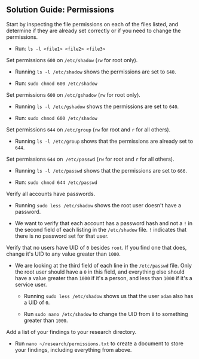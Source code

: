 ## Solution Guide: Permissions

Start by inspecting the file permissions on each of the files listed, and determine if they are already set correctly or if you need to change the permissions.
  - Run: `ls -l <file1> <file2> <file3>`

Set permissions `600` on `/etc/shadow` (`rw` for root only).

  - Running `ls -l /etc/shadow` shows the permissions are set to `640`. 

  - Run: `sudo chmod 600 /etc/shadow`

Set permissions `600` on `/etc/gshadow` (`rw` for root only).

  - Running `ls -l /etc/gshadow` shows the permissions are set to `640`.

  - Run: `sudo chmod 600 /etc/shadow`

Set permissions `644` on `/etc/group` (`rw` for root and `r` for all others).

  - Running `ls -l /etc/group` shows that the permissions are already set to `644`.

Set permissions `644` on` /etc/passwd` (`rw` for root and `r` for all others).

  - Running `ls -l /etc/passwd` shows that the permissions are set to `666`.

  - Run: `sudo chmod 644 /etc/passwd`

Verify all accounts have passwords.

 - Running `sudo less /etc/shadow` shows the root user doesn't have a password.

  - We want to verify that each account has a password hash and not a `!` in the second field of each listing in the `/etc/shadow` file. `!` indicates that there is no password set for that user.



Verify that no users have UID of `0` besides `root`. If you find one that does, change it's UID to any value greater than `1000`.

- We are looking at the third field of each line in the `/etc/passwd` file. Only the root user should have a `0` in this field, and everything else should have a value greater than `1000` if it's a person, and less than `1000` if it's a service user.

  - Running `sudo less /etc/shadow` shows us that the user `adam` also has a UID of `0`.

  - Run `sudo nano /etc/shadow` to change the UID from `0` to something greater than `1000`.

Add a list of your findings to your research directory.

- Run `nano ~/research/permissions.txt` to create a document to store your findings, including everything from above.
